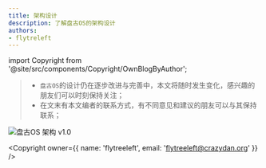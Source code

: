 ```yaml
---
title: 架构设计
description: 了解盘古OS的架构设计
authors:
- flytreleft
---
```


import Copyright from '@site/src/components/Copyright/OwnBlogByAuthor';

> - `盘古OS`的设计仍在逐步改进与完善中，本文将随时发生变化，感兴趣的朋友们可以时刻保持关注；
> - 在文末有本文编者的联系方式，有不同意见和建议的朋友可以与其保持联系；

<img src="/img/pangu-os/arch-v1.0.jpg" alt="盘古OS 架构 v1.0"/>

<!--
- 驱动层与硬件交互硬件所支持的数据格式（非结构化数据），
  而驱动层与操作系统之间交互结构化数据（根据硬件特性所提取出的数据结构）
  - 如，UI 视图将组件的位置、样式、颜色、文本等结构化信息交给显示驱动，
    显示驱动再根据视图信息（包括对多个 UI 的整合）向显示器写入图形绘制数据，
    从而实现 UI 的显示
  - 每类设备的驱动，均为一个独立进程的服务函数，系统的应用通过对驱动数据的更新实现对设备的操作
-->




<Copyright
  owner={{
    name: 'flytreeleft', email: 'flytreeleft@crazydan.org'
  }}
/>
